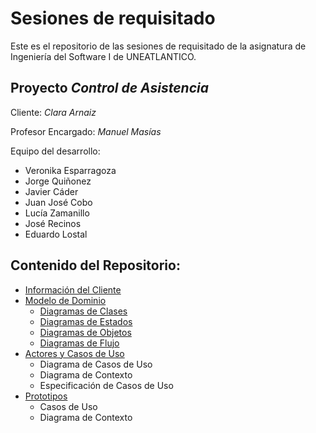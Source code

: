 # Sesiones de requisitado
Este es el repositorio de las sesiones de requisitado de la asignatura de Ingeniería del Software I de UNEATLANTICO.

## Proyecto **_Control de Asistencia_**

Cliente: _Clara Arnaiz_

Profesor Encargado: _Manuel Masías_

Equipo del desarrollo:
- Veronika Esparragoza
- Jorge Quiñonez
- Javier Cáder
- Juan José Cobo
- Lucía Zamanillo
- José Recinos
- Eduardo Lostal

## Contenido del Repositorio:
- [Información del Cliente](/informaciónDelCliente/)
- [Modelo de Dominio](/documentos/modeloDelDominio/)
  - [Diagramas de Clases](/imagenes/modeloDelDominio/diagramaClases/)
  - [Diagramas de Estados](/imagenes/modeloDelDominio/diagramaEstados/)
  - [Diagramas de Objetos](/imagenes/modeloDelDominio/diagramaDeObjetos/)
  - [Diagramas de Flujo](/imagenes/modeloDelDominio/diagramaFlujo/)
- [Actores y Casos de Uso](/documentos/casosDeUso/)
  - Diagrama de Casos de Uso
  - Diagrama de Contexto
  - Especificación de Casos de Uso
- [Prototipos](/documentos/prototipos)
  - Casos de Uso
  - Diagrama de Contexto
